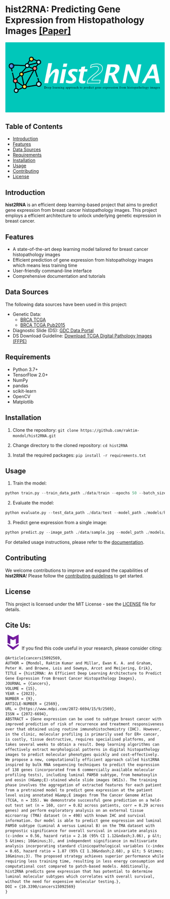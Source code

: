 # hist2RNA: Predicting Gene Expression from Histopathology Images [[Paper]](https://www.mdpi.com/2072-6694/15/9/2569)

![hist2RNA banner](https://github.com/raktim-mondol/hist2RNA/blob/main/banner_hist2RNA_updated.png)

## Table of Contents
- [Introduction](#introduction)
- [Features](#features)
- [Data Sources](#data-sources)
- [Requirements](#requirements)
- [Installation](#installation)
- [Usage](#usage)
- [Contributing](#contributing)
- [License](#license)

## Introduction

**hist2RNA** is an efficient deep learning-based project that aims to predict gene expression from breast cancer histopathology images. This project employs a efficient architecture to unlock underlying genetic expression in breast cancer.

## Features

- A state-of-the-art deep learning model tailored for breast cancer histopathology images
- Efficient prediction of gene expression from histopathology images which means less training time
- User-friendly command-line interface
- Comprehensive documentation and tutorials

## Data Sources

The following data sources have been used in this project:

- Genetic Data:
  - [BRCA TCGA](http://www.cbioportal.org/study/summary?id=brca_tcga)
  - [BRCA TCGA Pub2015](http://www.cbioportal.org/study/summary?id=brca_tcga_pub2015)
- Diagnostic Slide (DS): [GDC Data Portal](https://portal.gdc.cancer.gov/)
- DS Download Guideline: [Download TCGA Digital Pathology Images (FFPE)](http://www.andrewjanowczyk.com/download-tcga-digital-pathology-images-ffpe/)

## Requirements

- Python 3.7+
- TensorFlow 2.0+
- NumPy
- pandas
- scikit-learn
- OpenCV
- Matplotlib

## Installation

1. Clone the repository:
```git clone https://github.com/raktim-mondol/hist2RNA.git``` 

2. Change directory to the cloned repository:
```cd hist2RNA```

3. Install the required packages:
```pip install -r requirements.txt```


## Usage

1. Train the model:
```python
python train.py --train_data_path ./data/train --epochs 50 --batch_size 32
```

2. Evaluate the model:
```python
python evaluate.py --test_data_path ./data/test --model_path ./models/hist2RNA_model.h5
```

3. Predict gene expression from a single image:
```python
python predict.py --image_path ./data/sample.jpg --model_path ./models/hist2RNA_model.h5
```


For detailed usage instructions, please refer to the [documentation](./DOCUMENTATION.md).

## Contributing

We welcome contributions to improve and expand the capabilities of **hist2RNA**! Please follow the [contributing guidelines](./CONTRIBUTING.md) to get started.

## License

This project is licensed under the MIT License - see the [LICENSE](./LICENSE) file for details.

## Cite Us: 
![alt text](https://github.com/adam-p/markdown-here/raw/master/src/common/images/icon48.png "Logo Title Text 1")
If you find this code useful in your research, please consider citing:
```
@Article{cancers15092569,
AUTHOR = {Mondol, Raktim Kumar and Millar, Ewan K. A. and Graham, Peter H. and Browne, Lois and Sowmya, Arcot and Meijering, Erik},
TITLE = {hist2RNA: An Efficient Deep Learning Architecture to Predict Gene Expression from Breast Cancer Histopathology Images},
JOURNAL = {Cancers},
VOLUME = {15},
YEAR = {2023},
NUMBER = {9},
ARTICLE-NUMBER = {2569},
URL = {https://www.mdpi.com/2072-6694/15/9/2569},
ISSN = {2072-6694},
ABSTRACT = {Gene expression can be used to subtype breast cancer with improved prediction of risk of recurrence and treatment responsiveness over that obtained using routine immunohistochemistry (IHC). However, in the clinic, molecular profiling is primarily used for ER+ cancer, is costly, tissue destructive, requires specialised platforms, and takes several weeks to obtain a result. Deep learning algorithms can effectively extract morphological patterns in digital histopathology images to predict molecular phenotypes quickly and cost-effectively. We propose a new, computationally efficient approach called hist2RNA inspired by bulk RNA sequencing techniques to predict the expression of 138 genes (incorporated from 6 commercially available molecular profiling tests), including luminal PAM50 subtype, from hematoxylin and eosin (H&amp;E)-stained whole slide images (WSIs). The training phase involves the aggregation of extracted features for each patient from a pretrained model to predict gene expression at the patient level using annotated H&amp;E images from The Cancer Genome Atlas (TCGA, n = 335). We demonstrate successful gene prediction on a held-out test set (n = 160, corr = 0.82 across patients, corr = 0.29 across genes) and perform exploratory analysis on an external tissue microarray (TMA) dataset (n = 498) with known IHC and survival information. Our model is able to predict gene expression and luminal PAM50 subtype (Luminal A versus Luminal B) on the TMA dataset with prognostic significance for overall survival in univariate analysis (c-index = 0.56, hazard ratio = 2.16 (95% CI 1.12&ndash;3.06), p &lt; 5 &times; 10&minus;3), and independent significance in multivariate analysis incorporating standard clinicopathological variables (c-index = 0.65, hazard ratio = 1.87 (95% CI 1.30&ndash;2.68), p &lt; 5 &times; 10&minus;3). The proposed strategy achieves superior performance while requiring less training time, resulting in less energy consumption and computational cost compared to patch-based models. Additionally, hist2RNA predicts gene expression that has potential to determine luminal molecular subtypes which correlates with overall survival, without the need for expensive molecular testing.},
DOI = {10.3390/cancers15092569}
}
```


